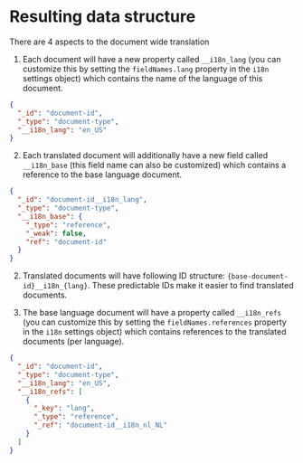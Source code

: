 # Resulting data structure

There are 4 aspects to the document wide translation

1. Each document will have a new property called `__i18n_lang` (you can customize this by setting the `fieldNames.lang` property in the `i18n` settings object) which contains the name of the language of this document.

```json
{
  "_id": "document-id",
  "_type": "document-type",
  "__i18n_lang": "en_US"
}
```

2. Each translated document will additionally have a new field called `__i18n_base` (this field name can also be customized) which contains a reference to the base language document.

```json
{
  "_id": "document-id__i18n_lang",
  "_type": "document-type",
  "__i18n_base": {
    "_type": "reference",
    "_weak": false,
    "ref": "document-id"
  }
}
```

2. Translated documents will have following ID structure: `{base-document-id}__i18n_{lang}`. These predictable IDs make it easier to find translated documents.

3. The base language document will have a property called `__i18n_refs` (you can customize this by setting the `fieldNames.references` property in the `i18n` settings object) which contains references to the translated documents (per language).

```json
{
  "_id": "document-id",
  "_type": "document-type",
  "__i18n_lang": "en_US",
  "__i18n_refs": [
    {
      "_key": "lang",
      "_type": "reference",
      "_ref": "document-id__i18n_nl_NL"
    }
  ]
}
```
